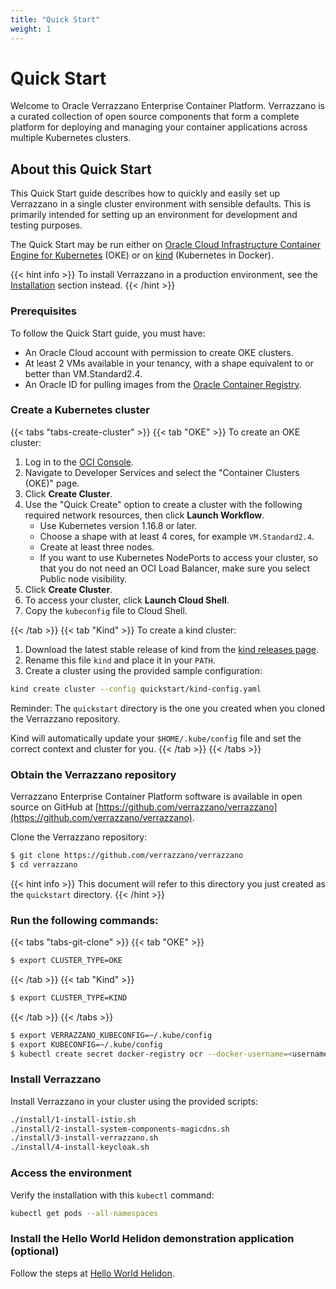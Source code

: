 ```yaml
---
title: "Quick Start"
weight: 1
---
```


# Quick Start

Welcome to Oracle Verrazzano Enterprise Container Platform. Verrazzano is a curated
collection of open source components that form a complete platform
for deploying and managing your container applications across multiple Kubernetes clusters.

## About this Quick Start

This Quick Start guide describes how to quickly and easily set up Verrazzano in
a single cluster environment with sensible defaults.
This is primarily intended for setting up an environment for development and testing purposes.

The Quick Start may be run either on [Oracle Cloud Infrastructure Container Engine for
Kubernetes](https://docs.cloud.oracle.com/en-us/iaas/Content/ContEng/Concepts/contengoverview.htm) (OKE)
or on [kind](https://kind.sigs.k8s.io/docs/user/quick-start/) (Kubernetes in Docker).

{{< hint info >}}
To install Verrazzano in a production environment, see the [Installation]() section instead.
{{< /hint >}}

### Prerequisites

To follow the Quick Start guide, you must have:
* An Oracle Cloud account with permission to create OKE clusters.
* At least 2 VMs available in your tenancy, with a shape equivalent to or better than VM.Standard2.4.
* An Oracle ID for pulling images from the [Oracle Container Registry](https://container-registry.oracle.com).

### Create a Kubernetes cluster

{{< tabs "tabs-create-cluster" >}}
{{< tab "OKE" >}}
To create an OKE cluster:

1. Log in to the [OCI Console](https://console.us-phoenix-1.oraclecloud.com/).
1. Navigate to Developer Services and select the "Container Clusters (OKE)" page.
1. Click **Create Cluster**.
1. Use the "Quick Create" option to create a cluster with the following required
   network resources, then click **Launch Workflow**.
    * Use Kubernetes version 1.16.8 or later.
	* Choose a shape with at least 4 cores, for example `VM.Standard2.4`.
	* Create at least three nodes.
	* If you want to use Kubernetes NodePorts to access your cluster, so that
	  you do not need an OCI Load Balancer, make sure you select Public
	  node visibility.
1. Click **Create Cluster**.
1. To access your cluster, click **Launch Cloud Shell**.
1. Copy the `kubeconfig` file to Cloud Shell.

{{< /tab >}}
{{< tab "Kind" >}}
To create a kind cluster:

1. Download the latest stable release of kind from the [kind releases page](https://github.com/kubernetes-sigs/kind/releases).
1. Rename this file `kind` and place it in your `PATH`.
1. Create a cluster using the provided sample configuration:

```bash
kind create cluster --config quickstart/kind-config.yaml
```

Reminder: The `quickstart` directory is the one you created when you cloned
the Verrazzano repository.

Kind will automatically update your `$HOME/.kube/config` file and set the correct
context and cluster for you.
{{< /tab >}}
{{< /tabs >}}

### Obtain the Verrazzano repository

Verrazzano Enterprise Container Platform software is available in open source on GitHub
at [https://github.com/verrazzano/verrazzano](https://github.com/verrazzano/verrazzano).

Clone the Verrazzano repository:

```bash
$ git clone https://github.com/verrazzano/verrazzano
$ cd verrazzano
```

{{< hint info >}}
This document will refer to this directory you just created as the `quickstart`
directory.
{{< /hint >}}

### Run the following commands:


{{< tabs "tabs-git-clone" >}}
{{< tab "OKE" >}}

```bash
$ export CLUSTER_TYPE=OKE
```
{{< /tab >}}
{{< tab "Kind" >}}

```bash
$ export CLUSTER_TYPE=KIND
```
{{< /tab >}}
{{< /tabs >}}

```bash
$ export VERRAZZANO_KUBECONFIG=~/.kube/config
$ export KUBECONFIG=~/.kube/config
$ kubectl create secret docker-registry ocr --docker-username=<username> --docker-password=<password> --docker-server=container-registry.oracle.com
```


### Install Verrazzano

Install Verrazzano in your cluster using the provided scripts:

```bash
./install/1-install-istio.sh
./install/2-install-system-components-magicdns.sh
./install/3-install-verrazzano.sh
./install/4-install-keycloak.sh
```

### Access the environment

Verify the installation with this `kubectl` command:

```bash
kubectl get pods --all-namespaces
```

### Install the Hello World Helidon demonstration application (optional)

Follow the steps at [Hello World Helidon](https://github.com/verrazzano/verrazzano/blob/master/examples/hello-helidon/README.md).
